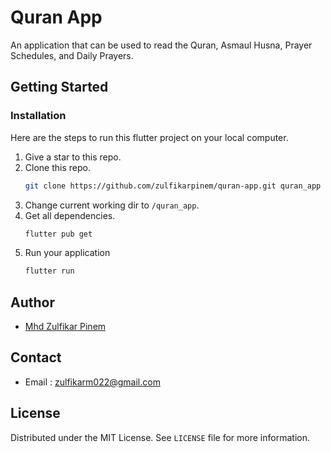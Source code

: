 # Quran App

An application that can be used to read the Quran, Asmaul Husna, Prayer Schedules, and Daily Prayers.

## Getting Started

### Installation

Here are the steps to run this flutter project on your local computer.

1. Give a star to this repo.
2. Clone this repo.
   ```sh
   git clone https://github.com/zulfikarpinem/quran-app.git quran_app
   ```
3. Change current working dir to `/quran_app`.
4. Get all dependencies.
   ```sh
   flutter pub get
   ```
5. Run your application
   ```sh
   flutter run
   ```

## Author

- [Mhd Zulfikar Pinem](https://github.com/zeddlabs)

## Contact

- Email : zulfikarm022@gmail.com

## License

Distributed under the MIT License. See `LICENSE` file for more information.
